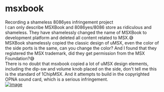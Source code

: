 # msxbook
 Recording a shameless 8086yes infringement project  
I can only describe MSXBook and 8086yes/8086 store as ridiculous and shameless. They have shamelessly changed the name of MSXBook to development platform and deleted all content related to MSX.😅   
MSXBook shamelessly copied the classic design of uMSX, even the color of the side ports is the same, can you change the color? And I found that they registered the MSX trademark, did they get permission from the MSX Foundation?😅    
There is no doubt that msxbook copied a lot of uMSX design elements, including the dip-sw and volume knob placed on the side, don't tell me this is the standard of 1ChipMSX. And it attempts to build in the copyrighted OPNA sound card, which is a serious infringement.  
[![image](PICS/sshot-20250423-163603.png)](https://github.com/denjhang/8086yes-msxbook-Infringement/blob/main/Screenshot/sshot-20250423-163603.png)
